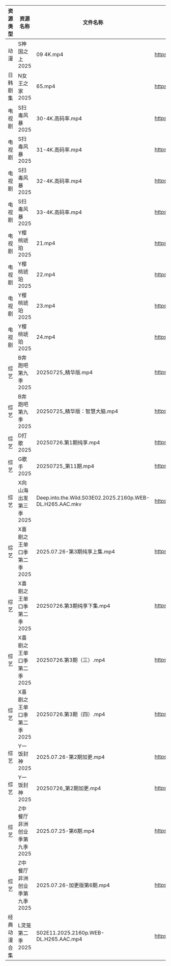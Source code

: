 | 资源类型   | 资源名称             | 文件名称                                                     | 分享链接                                 | 更新时间                |
| ------ | ---------------- | -------------------------------------------------------- | ------------------------------------ | ------------------- |
| 动漫     | S神国之上2025        | 09 4K.mp4                                                | https://pan.quark.cn/s/f12d59367da4  | 2025-07-26 16:32:38 |
| 日韩剧集   | N女王之家2025        | 65.mp4                                                   | https://pan.quark.cn/s/a85463f38f49  | 2025-07-26 16:27:53 |
| 电视剧    | S扫毒风暴2025        | 30-4K.高码率.mp4                                            | https://www.alipan.com/s/xJVHLWPiXhk | 2025-07-26 19:02:34 |
| 电视剧    | S扫毒风暴2025        | 31-4K.高码率.mp4                                            | https://www.alipan.com/s/xJVHLWPiXhk | 2025-07-26 19:02:33 |
| 电视剧    | S扫毒风暴2025        | 32-4K.高码率.mp4                                            | https://www.alipan.com/s/xJVHLWPiXhk | 2025-07-26 19:02:32 |
| 电视剧    | S扫毒风暴2025        | 33-4K.高码率.mp4                                            | https://www.alipan.com/s/xJVHLWPiXhk | 2025-07-26 19:02:31 |
| 电视剧    | Y樱桃琥珀2025        | 21.mp4                                                   | https://www.alipan.com/s/YjTHBdSwzrA | 2025-07-26 18:03:05 |
| 电视剧    | Y樱桃琥珀2025        | 22.mp4                                                   | https://www.alipan.com/s/YjTHBdSwzrA | 2025-07-26 18:03:04 |
| 电视剧    | Y樱桃琥珀2025        | 23.mp4                                                   | https://www.alipan.com/s/YjTHBdSwzrA | 2025-07-26 18:03:03 |
| 电视剧    | Y樱桃琥珀2025        | 24.mp4                                                   | https://www.alipan.com/s/YjTHBdSwzrA | 2025-07-26 18:03:03 |
| 综艺     | B奔跑吧第九季2025      | 20250725_精华版.mp4                                         | https://www.alipan.com/s/MTSVqqN5E4c | 2025-07-26 00:02:04 |
| 综艺     | B奔跑吧第九季2025      | 20250725_精华版：智慧大脑.mp4                                    | https://www.alipan.com/s/MTSVqqN5E4c | 2025-07-26 00:02:04 |
| 综艺     | D打歌2025          | 20250726.第1期纯享.mp4                                       | https://pan.quark.cn/s/bd23329f1a1a  | 2025-07-26 16:40:59 |
| 综艺     | G歌手2025          | 20250725_第11期.mp4                                        | https://www.alipan.com/s/BnAVvcGrxme | 2025-07-26 14:03:16 |
| 综艺     | X向山海出发第三季2025    | Deep.into.the.Wild.S03E02.2025.2160p.WEB-DL.H265.AAC.mkv | https://pan.quark.cn/s/71ffe87a45c8  | 2025-07-26 16:44:03 |
| 综艺     | X喜剧之王单口季第二季2025  | 2025.07.26-第3期纯享上集.mp4                                   | https://pan.quark.cn/s/b5da5deaaa44  | 2025-07-26 16:44:26 |
| 综艺     | X喜剧之王单口季第二季2025  | 20250726.第3期纯享下集.mp4                                     | https://pan.quark.cn/s/b5da5deaaa44  | 2025-07-26 16:44:23 |
| 综艺     | X喜剧之王单口季第二季2025  | 20250726.第3期（三）.mp4                                      | https://pan.quark.cn/s/b5da5deaaa44  | 2025-07-26 16:44:16 |
| 综艺     | X喜剧之王单口季第二季2025  | 20250726.第3期（四）.mp4                                      | https://pan.quark.cn/s/b5da5deaaa44  | 2025-07-26 16:44:19 |
| 综艺     | Y一饭封神2025        | 2025.07.26-第2期加更.mp4                                     | https://pan.quark.cn/s/0cbaf99cbe84  | 2025-07-26 16:44:42 |
| 综艺     | Y一饭封神2025        | 20250726_第2期加更.mp4                                       | https://www.alipan.com/s/w4Qpfj6YdVw | 2025-07-26 16:03:37 |
| 综艺     | Z中餐厅非洲创业季第九季2025 | 2025.07.25-第6期.mp4                                       | https://pan.quark.cn/s/b593f5a4180b  | 2025-07-26 01:43:59 |
| 综艺     | Z中餐厅非洲创业季第九季2025 | 2025.07.26-加更版第6期.mp4                                    | https://pan.quark.cn/s/b593f5a4180b  | 2025-07-26 16:45:03 |
| 经典动漫合集 | L灵笼第二季2025       | S02E11.2025.2160p.WEB-DL.H265.AAC.mp4                    | https://www.alipan.com/s/SDMzk82xF4L | 2025-07-26 10:02:25 |
